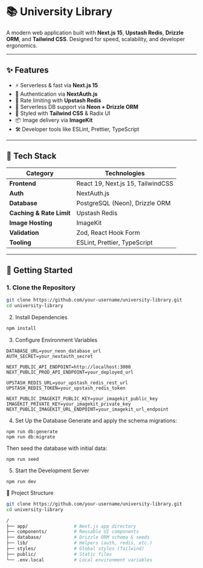 # 📚 University Library

A modern web application built with **Next.js 15**, **Upstash Redis**, **Drizzle ORM**, and **Tailwind CSS**. Designed for speed, scalability, and developer ergonomics.

---

## ✨ Features

- ⚡ Serverless & fast via **Next.js 15**
- 🔐 Authentication via **NextAuth.js**
- 🔄 Rate limiting with **Upstash Redis**
- 💾 Serverless DB support via **Neon + Drizzle ORM**
- 🎨 Styled with **Tailwind CSS** & Radix UI
- 📦 Image delivery via **ImageKit**
- 🛠 Developer tools like ESLint, Prettier, TypeScript

---

## 🧰 Tech Stack

| Category                 | Technologies                      |
| ------------------------ | --------------------------------- |
| **Frontend**             | React 19, Next.js 15, TailwindCSS |
| **Auth**                 | NextAuth.js                       |
| **Database**             | PostgreSQL (Neon), Drizzle ORM    |
| **Caching & Rate Limit** | Upstash Redis                     |
| **Image Hosting**        | ImageKit                          |
| **Validation**           | Zod, React Hook Form              |
| **Tooling**              | ESLint, Prettier, TypeScript      |

---

## 🚀 Getting Started

### 1. Clone the Repository

```bash
git clone https://github.com/your-username/university-library.git
cd university-library
```

2. Install Dependencies

```bash
npm install
```

3. Configure Environment Variables

```env
DATABASE_URL=your_neon_database_url
AUTH_SECRET=your_nextauth_secret

NEXT_PUBLIC_API_ENDPOINT=http://localhost:3000
NEXT_PUBLIC_PROD_API_ENDPOINT=your_deployed_url

UPSTASH_REDIS_URL=your_upstash_redis_rest_url
UPSTASH_REDIS_TOKEN=your_upstash_redis_token

NEXT_PUBLIC_IMAGEKIT_PUBLIC_KEY=your_imagekit_public_key
IMAGEKIT_PRIVATE_KEY=your_imagekit_private_key
NEXT_PUBLIC_IMAGEKIT_URL_ENDPOINT=your_imagekit_url_endpoint

```

4. Set Up the Database
   Generate and apply the schema migrations:

```
npm run db:generate
npm run db:migrate
```

Then seed the database with initial data:

```
npm run seed
```

5. Start the Development Server

```
npm run dev
```

📂 Project Structure

```bash
git clone https://github.com/your-username/university-library.git
cd university-library

/
├── app/                 # Next.js app directory
├── components/          # Reusable UI components
├── database/            # Drizzle ORM schema & seeds
├── lib/                 # Helpers (auth, redis, etc.)
├── styles/              # Global styles (Tailwind)
├── public/              # Static files
└── .env.local           # Local environment variables

```
